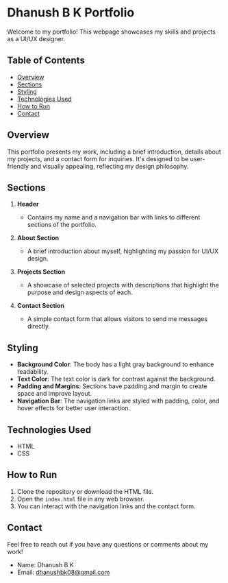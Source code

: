 # Dhanush B K Portfolio

Welcome to my portfolio! This webpage showcases my skills and projects as a UI/UX designer.

## Table of Contents
- [Overview](#overview)
- [Sections](#sections)
- [Styling](#styling)
- [Technologies Used](#technologies-used)
- [How to Run](#how-to-run)
- [Contact](#contact)

## Overview
This portfolio presents my work, including a brief introduction, details about my projects, and a contact form for inquiries. It's designed to be user-friendly and visually appealing, reflecting my design philosophy.

## Sections
1. **Header**
   - Contains my name and a navigation bar with links to different sections of the portfolio.

2. **About Section**
   - A brief introduction about myself, highlighting my passion for UI/UX design.

3. **Projects Section**
   - A showcase of selected projects with descriptions that highlight the purpose and design aspects of each.

4. **Contact Section**
   - A simple contact form that allows visitors to send me messages directly.

## Styling
- **Background Color**: The body has a light gray background to enhance readability.
- **Text Color**: The text color is dark for contrast against the background.
- **Padding and Margins**: Sections have padding and margin to create space and improve layout.
- **Navigation Bar**: The navigation links are styled with padding, color, and hover effects for better user interaction.

## Technologies Used
- HTML
- CSS

## How to Run
1. Clone the repository or download the HTML file.
2. Open the `index.html` file in any web browser.
3. You can interact with the navigation links and the contact form.

## Contact
Feel free to reach out if you have any questions or comments about my work!

- Name: Dhanush B K
- Email: dhanushbk08@gmail.com
